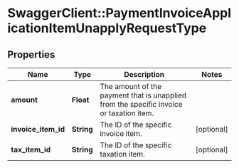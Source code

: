 # SwaggerClient::PaymentInvoiceApplicationItemUnapplyRequestType

## Properties
Name | Type | Description | Notes
------------ | ------------- | ------------- | -------------
**amount** | **Float** | The amount of the payment that is unapplied from the specific invoice or taxation item.  | 
**invoice_item_id** | **String** | The ID of the specific invoice item.  | [optional] 
**tax_item_id** | **String** | The ID of the specific taxation item.  | [optional] 


